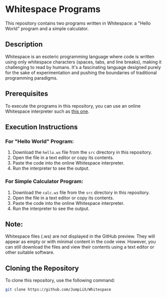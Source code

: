 # Whitespace Programs

This repository contains two programs written in Whitespace: a "Hello World" program and a simple calculator.

## Description

Whitespace is an esoteric programming language where code is written using only whitespace characters (spaces, tabs, and line breaks), making it challenging to read by humans. It's a fascinating language designed purely for the sake of experimentation and pushing the boundaries of traditional programming paradigms.

## Prerequisites

To execute the programs in this repository, you can use an online Whitespace interpreter such as [this one](https://naokikp.github.io/wsi/whitespace.html).

## Execution Instructions

### For "Hello World" Program:

1. Download the `hello.ws` file from the `src` directory in this repository.
2. Open the file in a text editor or copy its contents.
3. Paste the code into the online Whitespace interpreter.
4. Run the interpreter to see the output.

### For Simple Calculator Program:

1. Download the `calc.ws` file from the `src` directory in this repository.
2. Open the file in a text editor or copy its contents.
3. Paste the code into the online Whitespace interpreter.
4. Run the interpreter to see the output.

## Note:

Whitespace files (.ws) are not displayed in the GitHub preview. They will appear as empty or with minimal content in the code view. However, you can still download the files and view their contents using a text editor or other suitable software.

## Cloning the Repository

To clone this repository, use the following command:

```bash
git clone https://github.com/JumpiiX/Whitespace
